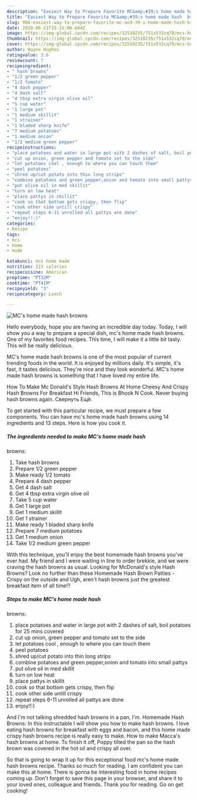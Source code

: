 ```yaml
---
description: "Easiest Way to Prepare Favorite MC&amp;#39;s home made hash  browns"
title: "Easiest Way to Prepare Favorite MC&amp;#39;s home made hash  browns"
slug: 984-easiest-way-to-prepare-favorite-mc-and-39-s-home-made-hash-browns
date: 2020-06-21T15:15:06.644Z
image: https://img-global.cpcdn.com/recipes/32510235/751x532cq70/mcs-home-made-hash-browns-recipe-main-photo.jpg
thumbnail: https://img-global.cpcdn.com/recipes/32510235/751x532cq70/mcs-home-made-hash-browns-recipe-main-photo.jpg
cover: https://img-global.cpcdn.com/recipes/32510235/751x532cq70/mcs-home-made-hash-browns-recipe-main-photo.jpg
author: Wayne Hughes
ratingvalue: 3.6
reviewcount: 7
recipeingredient:
- " hash browns"
- "1/2 green pepper"
- "1/2 tomato"
- "4 dash pepper"
- "4 dash salt"
- "4 tbsp extra virgin olive oil"
- "5 cup water"
- "1 large pot"
- "1 medium skillit"
- "1 strainer"
- "1 bladed sharp knife"
- "7 medium potatoes"
- "1 medium onion"
- "1/2 medium green pepper"
recipeinstructions:
- "place potatoes and water in large pot with 2 dashes of salt, boil potatoes for 25 mins covered"
- "cut up onion, green pepper and tomato set to the side"
- "let potatoes cool , enough to where you can touch them"
- "peel potatoes"
- "shred up/cut potato into thin long strips"
- "combine potatoes and green pepper,onion and tomato into small pattys"
- "put olive oil in med skillit"
- "turn on low heat"
- "place pattys in skillit"
- "cook so that bottom gets crispy, then flip"
- "cook other side untill crispy"
- "repeat steps 6-11 unrolled all pattys are done"
- "enjoy!!:)"
categories:
- Recipe
tags:
- mcs
- home
- made

katakunci: mcs home made 
nutrition: 223 calories
recipecuisine: American
preptime: "PT32M"
cooktime: "PT41M"
recipeyield: "3"
recipecategory: Lunch

---
```



![MC&#39;s home made hash 
browns](https://img-global.cpcdn.com/recipes/32510235/751x532cq70/mcs-home-made-hash-browns-recipe-main-photo.jpg)

Hello everybody, hope you are having an incredible day today. Today, I will show you a way to prepare a special dish, mc&#39;s home made hash 
browns. One of my favorites food recipes. This time, I will make it a little bit tasty. This will be really delicious.

MC&#39;s home made hash 
browns is one of the most popular of current trending foods in the world. It is enjoyed by millions daily. It's simple, it's fast, it tastes delicious. They're nice and they look wonderful. MC&#39;s home made hash 
browns is something that I have loved my entire life.

How To Make Mc Donald&#39;s Style Hash Browns At Home Cheesy And Crispy Hash Browns For Breakfast Hi Friends, This is Bhook N Cook. Never buying hash browns again. Свернуть Ещё.


To get started with this particular recipe, we must prepare a few components. You can have mc&#39;s home made hash 
browns using 14 ingredients and 13 steps. Here is how you cook it.

<!--inarticleads1-->

##### The ingredients needed to make MC&#39;s home made hash 
browns:

1. Take  hash browns
1. Prepare 1/2 green pepper
1. Make ready 1/2 tomato
1. Prepare 4 dash pepper
1. Get 4 dash salt
1. Get 4 tbsp extra virgin olive oil
1. Take 5 cup water
1. Get 1 large pot
1. Get 1 medium skillit
1. Get 1 strainer
1. Make ready 1 bladed sharp knife
1. Prepare 7 medium potatoes
1. Get 1 medium onion
1. Take 1/2 medium green pepper


With this technique, you&#39;ll enjoy the best homemade hash browns you&#39;ve ever had. My friend and I were waiting in line to order brekkie, and we were craving the hash browns as usual. Looking for McDonald&#39;s style Hash Browns? Look no further than these Homemade Hash Brown Patties - Crispy on the outside and Ugh, aren&#39;t hash browns just the greatest breakfast item of all time!? 

<!--inarticleads2-->

##### Steps to make MC&#39;s home made hash 
browns:

1. place potatoes and water in large pot with 2 dashes of salt, boil potatoes for 25 mins covered
1. cut up onion, green pepper and tomato set to the side
1. let potatoes cool , enough to where you can touch them
1. peel potatoes
1. shred up/cut potato into thin long strips
1. combine potatoes and green pepper,onion and tomato into small pattys
1. put olive oil in med skillit
1. turn on low heat
1. place pattys in skillit
1. cook so that bottom gets crispy, then flip
1. cook other side untill crispy
1. repeat steps 6-11 unrolled all pattys are done
1. enjoy!!:)


And I&#39;m not talking shredded hash browns in a pan, I&#39;m. Homemade Hash Browns: In this instructable I will show you how to make hash browns. I love eating hash browns for breakfast with eggs and bacon, and this home made crispy hash browns recipe is really easy to make. How to make Macca&#39;s hash browns at home. To finish it off, Poppy tilted the pan so the hash brown was covered in the hot oil and crispy all over. 

So that is going to wrap it up for this exceptional food mc&#39;s home made hash 
browns recipe. Thanks so much for reading. I am confident you can make this at home. There is gonna be interesting food in home recipes coming up. Don't forget to save this page in your browser, and share it to your loved ones, colleague and friends. Thank you for reading. Go on get cooking!
